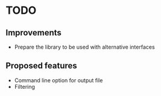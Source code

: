 TODO
====

## Improvements ##
- Prepare the library to be used with alternative interfaces

## Proposed features ##
- Command line option for output file
- Filtering
